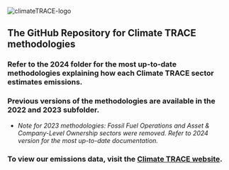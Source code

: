 ![climateTRACE-logo](https://github.com/climatetracecoalition/methodology-documents/assets/69821731/3199680a-cf8e-4768-8c09-32db52e4be70)
## The GitHub Repository for Climate TRACE methodologies 
### Refer to the 2024 folder for the most up-to-date methodologies explaining how each Climate TRACE sector estimates emissions.
### Previous versions of the methodologies are available in the 2022 and 2023 subfolder. 
  - *Note for 2023 methodologies: Fossil Fuel Operations and Asset & Company-Level Ownership sectors were removed. Refer to 2024 version for the most up-to-date documentation.*
### To view our emissions data, visit the [Climate TRACE website](https://climatetrace.org/).

